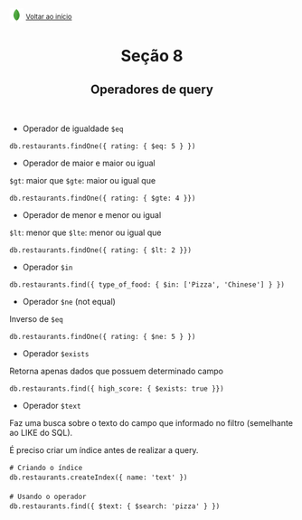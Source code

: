 <div align="left">
  <img src="https://raw.githubusercontent.com/devicons/devicon/master/icons/mongodb/mongodb-original.svg" width=25>
  <sup><a href="https://github.com/joaovictornsv/curso_mongodb">Voltar ao início</a></sup>
</div>

<div align="center">
  <h1>Seção 8</h1>
  <h2>Operadores de query</h2>
</div>

<br/>

- Operador de igualdade `$eq`
```
db.restaurants.findOne({ rating: { $eq: 5 } })
```

- Operador de maior e maior ou igual

`$gt`: maior que
`$gte`: maior ou igual que
```
db.restaurants.findOne({ rating: { $gte: 4 }})
```

- Operador de menor e menor ou igual

`$lt`: menor que
`$lte`: menor ou igual que
```
db.restaurants.findOne({ rating: { $lt: 2 }})
```

- Operador `$in`
```
db.restaurants.find({ type_of_food: { $in: ['Pizza', 'Chinese'] } })
```

- Operador `$ne` (not equal)

Inverso de `$eq`
```
db.restaurants.findOne({ rating: { $ne: 5 } })
```

- Operador `$exists`

Retorna apenas dados que possuem determinado campo
```
db.restaurants.find({ high_score: { $exists: true }})
```

- Operador `$text`

Faz uma busca sobre o texto do campo que informado no filtro (semelhante ao LIKE do SQL).

É preciso criar um índice antes de realizar a query.
```diff
# Criando o índice
db.restaurants.createIndex({ name: 'text' })

# Usando o operador
db.restaurants.find({ $text: { $search: 'pizza' } })
```